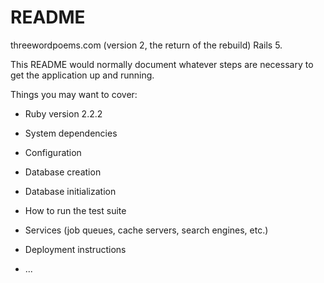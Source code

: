 # README

threewordpoems.com
(version 2, the return of the rebuild)
Rails 5.

This README would normally document whatever steps are necessary to get the
application up and running.

Things you may want to cover:

* Ruby version
2.2.2

* System dependencies

* Configuration

* Database creation

* Database initialization

* How to run the test suite

* Services (job queues, cache servers, search engines, etc.)

* Deployment instructions

* ...
